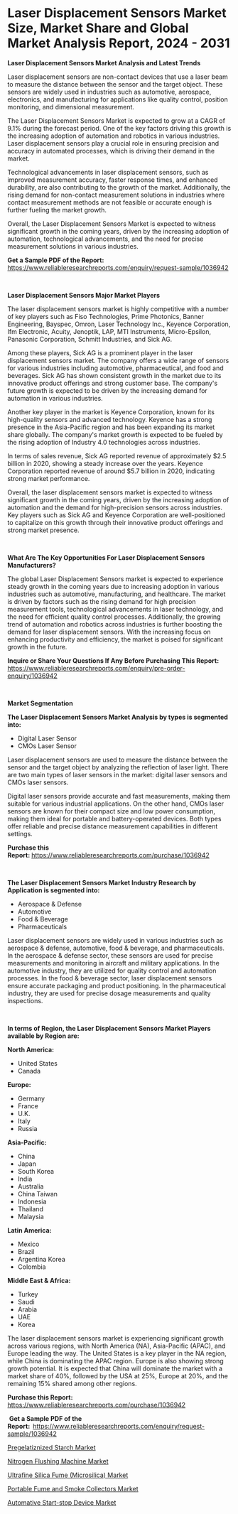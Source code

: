 <p><h1>Laser Displacement Sensors Market Size, Market Share and Global Market Analysis Report, 2024 - 2031</h1></p><p><strong>Laser Displacement Sensors Market Analysis and Latest Trends</strong></p>
<p><p>Laser displacement sensors are non-contact devices that use a laser beam to measure the distance between the sensor and the target object. These sensors are widely used in industries such as automotive, aerospace, electronics, and manufacturing for applications like quality control, position monitoring, and dimensional measurement.</p><p>The Laser Displacement Sensors Market is expected to grow at a CAGR of 9.1% during the forecast period. One of the key factors driving this growth is the increasing adoption of automation and robotics in various industries. Laser displacement sensors play a crucial role in ensuring precision and accuracy in automated processes, which is driving their demand in the market.</p><p>Technological advancements in laser displacement sensors, such as improved measurement accuracy, faster response times, and enhanced durability, are also contributing to the growth of the market. Additionally, the rising demand for non-contact measurement solutions in industries where contact measurement methods are not feasible or accurate enough is further fueling the market growth.</p><p>Overall, the Laser Displacement Sensors Market is expected to witness significant growth in the coming years, driven by the increasing adoption of automation, technological advancements, and the need for precise measurement solutions in various industries.</p></p>
<p><strong>Get a Sample PDF of the Report:&nbsp;</strong> <a href="https://www.reliableresearchreports.com/enquiry/request-sample/1036942">https://www.reliableresearchreports.com/enquiry/request-sample/1036942</a></p>
<p>&nbsp;</p>
<p><strong>Laser Displacement Sensors Major Market Players</strong></p>
<p><p>The laser displacement sensors market is highly competitive with a number of key players such as Fiso Technologies, Prime Photonics, Banner Engineering, Bayspec, Omron, Laser Technology Inc., Keyence Corporation, Ifm Electronic, Acuity, Jenoptik, LAP, MTI Instruments, Micro-Epsilon, Panasonic Corporation, Schmitt Industries, and Sick AG. </p><p>Among these players, Sick AG is a prominent player in the laser displacement sensors market. The company offers a wide range of sensors for various industries including automotive, pharmaceutical, and food and beverages. Sick AG has shown consistent growth in the market due to its innovative product offerings and strong customer base. The company's future growth is expected to be driven by the increasing demand for automation in various industries.</p><p>Another key player in the market is Keyence Corporation, known for its high-quality sensors and advanced technology. Keyence has a strong presence in the Asia-Pacific region and has been expanding its market share globally. The company's market growth is expected to be fueled by the rising adoption of Industry 4.0 technologies across industries.</p><p>In terms of sales revenue, Sick AG reported revenue of approximately $2.5 billion in 2020, showing a steady increase over the years. Keyence Corporation reported revenue of around $5.7 billion in 2020, indicating strong market performance.</p><p>Overall, the laser displacement sensors market is expected to witness significant growth in the coming years, driven by the increasing adoption of automation and the demand for high-precision sensors across industries. Key players such as Sick AG and Keyence Corporation are well-positioned to capitalize on this growth through their innovative product offerings and strong market presence.</p></p>
<p>&nbsp;</p>
<p><strong>What Are The Key Opportunities For Laser Displacement Sensors Manufacturers?</strong></p>
<p><p>The global Laser Displacement Sensors market is expected to experience steady growth in the coming years due to increasing adoption in various industries such as automotive, manufacturing, and healthcare. The market is driven by factors such as the rising demand for high precision measurement tools, technological advancements in laser technology, and the need for efficient quality control processes. Additionally, the growing trend of automation and robotics across industries is further boosting the demand for laser displacement sensors. With the increasing focus on enhancing productivity and efficiency, the market is poised for significant growth in the future.</p></p>
<p><strong>Inquire or Share Your Questions If Any Before Purchasing This Report:</strong> <a href="https://www.reliableresearchreports.com/enquiry/pre-order-enquiry/1036942">https://www.reliableresearchreports.com/enquiry/pre-order-enquiry/1036942</a></p>
<p>&nbsp;</p>
<p><strong>Market Segmentation</strong></p>
<p><strong>The Laser Displacement Sensors Market Analysis by types is segmented into:</strong></p>
<p><ul><li>Digital Laser Sensor</li><li>CMOs Laser Sensor</li></ul></p>
<p><p>Laser displacement sensors are used to measure the distance between the sensor and the target object by analyzing the reflection of laser light. There are two main types of laser sensors in the market: digital laser sensors and CMOs laser sensors. </p><p>Digital laser sensors provide accurate and fast measurements, making them suitable for various industrial applications. On the other hand, CMOs laser sensors are known for their compact size and low power consumption, making them ideal for portable and battery-operated devices. Both types offer reliable and precise distance measurement capabilities in different settings.</p></p>
<p><strong>Purchase this Report:&nbsp;</strong><a href="https://www.reliableresearchreports.com/purchase/1036942">https://www.reliableresearchreports.com/purchase/1036942</a></p>
<p>&nbsp;</p>
<p><strong>The Laser Displacement Sensors Market Industry Research by Application is segmented into:</strong></p>
<p><ul><li>Aerospace & Defense</li><li>Automotive</li><li>Food & Beverage</li><li>Pharmaceuticals</li></ul></p>
<p><p>Laser displacement sensors are widely used in various industries such as aerospace & defense, automotive, food & beverage, and pharmaceuticals. In the aerospace & defense sector, these sensors are used for precise measurements and monitoring in aircraft and military applications. In the automotive industry, they are utilized for quality control and automation processes. In the food & beverage sector, laser displacement sensors ensure accurate packaging and product positioning. In the pharmaceutical industry, they are used for precise dosage measurements and quality inspections.</p></p>
<p>&nbsp;</p>
<p><strong>In terms of Region, the Laser Displacement Sensors Market Players available by Region are:</strong></p>
<p>
    <p> <strong> North America: </strong>
        <ul>
            <li>United States</li>
            <li>Canada</li>
        </ul>
        </p> 
    <p> <strong> Europe: </strong>
        <ul>
            <li>Germany</li>
            <li>France</li>
            <li>U.K.</li>
            <li>Italy</li>
            <li>Russia</li>
        </ul>
        </p> 
    <p> <strong> Asia-Pacific: </strong>
        <ul>
            <li>China</li>
            <li>Japan</li>
            <li>South Korea</li>
            <li>India</li>
            <li>Australia</li>
            <li>China Taiwan</li>
            <li>Indonesia</li>
            <li>Thailand</li>
            <li>Malaysia</li>
        </ul>
        </p> 
    <p> <strong> Latin America: </strong>
        <ul>
            <li>Mexico</li>
            <li>Brazil</li>
            <li>Argentina Korea</li>
            <li>Colombia</li>
        </ul>
        </p> 
    <p> <strong> Middle East & Africa: </strong>
        <ul>
            <li>Turkey</li>
            <li>Saudi</li>
            <li>Arabia</li>
            <li>UAE</li>
            <li>Korea</li>
        </ul>
    </p>
    </p>
<p><p>The laser displacement sensors market is experiencing significant growth across various regions, with North America (NA), Asia-Pacific (APAC), and Europe leading the way. The United States is a key player in the NA region, while China is dominating the APAC region. Europe is also showing strong growth potential. It is expected that China will dominate the market with a market share of 40%, followed by the USA at 25%, Europe at 20%, and the remaining 15% shared among other regions.</p></p>
<p><strong>Purchase this Report: </strong><a href="https://www.reliableresearchreports.com/purchase/1036942">https://www.reliableresearchreports.com/purchase/1036942</a></p>
<p>&nbsp;<strong>Get a Sample PDF of the Report:&nbsp;&nbsp;</strong><a href="https://www.reliableresearchreports.com/enquiry/request-sample/1036942">https://www.reliableresearchreports.com/enquiry/request-sample/1036942</a></p>
<p><strong></strong></p>
<p><p><a href="https://github.com/jhcraigie/Market-Research-Report-List-1/blob/main/pregelatiznized-starch-market.md">Pregelatiznized Starch Market</a></p><p><a href="https://medium.com/p/ae1000e86f5e/edit">Nitrogen Flushing Machine Market</a></p><p><a href="https://github.com/laholand/Market-Research-Report-List-1/blob/main/ultrafine-silica-fume-microsilica-market.md">Ultrafine Silica Fume (Microsilica) Market</a></p><p><a href="https://issuu.com/reportprime-2/docs/portable-fume-and-smoke-collectors-market-size-203">Portable Fume and Smoke Collectors Market</a></p><p><a href="https://issuu.com/reportprime-2/docs/automative-start-stop-device-market-size-2030.pptx">Automative Start-stop Device Market</a></p></p>